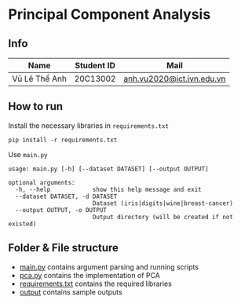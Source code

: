 # Principal Component Analysis

## Info

|Name|Student ID|Mail|
|---|---|---|
|Vũ Lê Thế Anh|20C13002|anh.vu2020@ict.jvn.edu.vn|


## How to run

Install the necessary libraries in `requirements.txt`

```
pip install -r requirements.txt
```

Use `main.py`

```
usage: main.py [-h] [--dataset DATASET] [--output OUTPUT]

optional arguments:
  -h, --help            show this help message and exit
  --dataset DATASET, -d DATASET
                        Dataset (iris|digits|wine|breast-cancer)
  --output OUTPUT, -o OUTPUT
                        Output directory (will be created if not existed)
```

## Folder & File structure

- [main.py](main.py) contains argument parsing and running scripts
- [pca.py](pca.py) contains the implementation of PCA
- [requirements.txt](requirements.txt) contains the required libraries
- [output](output) contains sample outputs